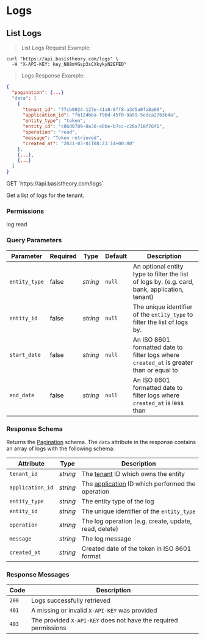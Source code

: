 # Logs

## List Logs

> List Logs Request Example:

```shell
curl "https://api.basistheory.com/logs" \
  -H "X-API-KEY: key_N88mVGsp3sCXkykyN2EFED"
```

> Logs Response Example:

```json
{
  "pagination": {...}
  "data": [
    {
      "tenant_id": "77cb0024-123e-41a8-8ff8-a3d5a0fa8a08",
      "application_id": "fb124bba-f90d-45f0-9a59-5edca27b3b4a",
      "entity_type": "token",
      "entity_id": "c06d0789-0a38-40be-b7cc-c28a718f76f1",
      "operation": "read",
      "message": "Token retrieved",
      "created_at": "2021-03-01T08:23:14+00:00"
    },
    {...},
    {...}
  ]
}
```

<span class="http-method get">
  <span class="box-method">GET</span>
  `https://api.basistheory.com/logs`
</span>

Get a list of logs for the tenant.

### Permissions

<p class="scopes">
  <span class="scope">log:read</span>
</p>

### Query Parameters

Parameter | Required | Type | Default | Description
--------- | -------- | ---- | ------- | -----------
`entity_type` | false | *string* | `null` | An optional entity type to filter the list of logs by. (e.g. card, bank, application, tenant)
`entity_id` | false | *string* | `null` | The unique identifier of the `entity_type` to filter the list of logs by.
`start_date` | false | *string* | `null` | An ISO 8601 formatted date to filter logs where `created_at` is greater than or equal to
`end_date` | false | *string* | `null` | An ISO 8601 formatted date to filter logs where `created_at` is less than

### Response Schema

Returns the [Pagination](#pagination) schema. The `data` attribute in the response contains an array of logs with the following schema:

Attribute | Type | Description
--------- | ---- | -----------
`tenant_id` | *string* | The [tenant](#tenants) ID which owns the entity
`application_id` | *string* | The [application](#applications) ID which performed the operation
`entity_type` | *string* | The entity type of the log
`entity_id` | *string* | The unique identifier of the `entity_type`
`operation` | *string* | The log operation (e.g. create, update, read, delete)
`message` | *string* | The log message
`created_at` | *string* | Created date of the token in ISO 8601 format

### Response Messages

Code | Description
---- | -----------
`200` | Logs successfully retrieved
`401` | A missing or invalid `X-API-KEY` was provided
`403` | The provided `X-API-KEY` does not have the required permissions